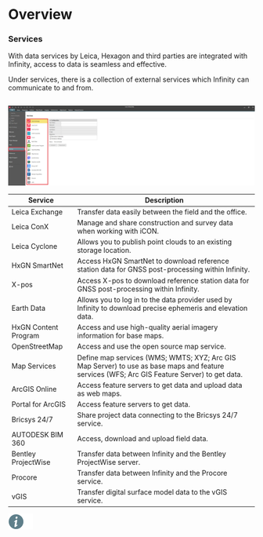 # Overview

### Services

With data services by Leica, Hexagon and third parties are integrated with Infinity, access to data is seamless and effective.

Under services, there is a collection of external services which Infinity can communicate to and from.

|  |  |
| --- | --- |

![Image](graphics/00967062.jpg)

| Service | Description |
| --- | --- |
| Leica Exchange | Transfer data easily between the field and the office. |
| Leica ConX | Manage and share construction and survey data when working with iCON. |
| Leica Cyclone | Allows you to publish point clouds to an existing storage location. |
| HxGN SmartNet | Access HxGN SmartNet to download reference station data for GNSS post-processing within Infinity. |
| X-pos | Access X-pos to download reference station data for GNSS post-processing within Infinity. |
| Earth Data | Allows you to log in to the data provider used by Infinity to download precise ephemeris and elevation data. |
| HxGN Content Program | Access and use high-quality aerial imagery information for base maps. |
| OpenStreetMap | Access and use the open source map service. |
| Map Services | Define map services (WMS; WMTS; XYZ; Arc GIS Map Server) to use as base maps and feature services (WFS; Arc GIS Feature Server) to get data. |
| ArcGIS Online | Access feature servers to get data and upload data as web maps. |
| Portal for ArcGIS | Access feature servers to get data. |
| Bricsys 24/7 | Share project data connecting to the Bricsys 24/7 service. |
| AUTODESK BIM 360 | Access, download and upload field data. |
| Bentley ProjectWise | Transfer data between Infinity and the Bentley ProjectWise server. |
| Procore | Transfer data between Infinity and the Procore service. |
| vGIS | Transfer digital surface model data to the vGIS service. |

![Image](./data/icons/note.gif)

